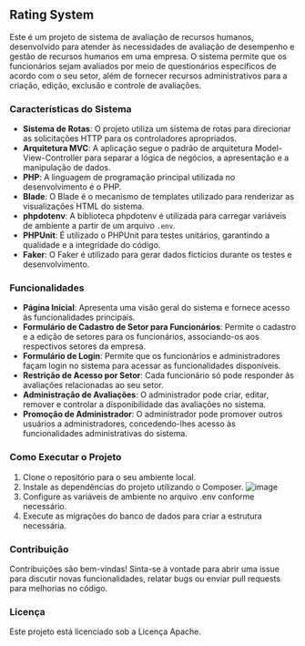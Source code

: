 ## Rating System

Este é um projeto de sistema de avaliação de recursos humanos, desenvolvido para atender às necessidades de avaliação de desempenho e gestão de recursos humanos em uma empresa. O sistema permite que os funcionários sejam avaliados por meio de questionários específicos de acordo com o seu setor, além de fornecer recursos administrativos para a criação, edição, exclusão e controle de avaliações.

### Características do Sistema

- **Sistema de Rotas**: O projeto utiliza um sistema de rotas para direcionar as solicitações HTTP para os controladores apropriados.
- **Arquitetura MVC**: A aplicação segue o padrão de arquitetura Model-View-Controller para separar a lógica de negócios, a apresentação e a manipulação de dados.
- **PHP**: A linguagem de programação principal utilizada no desenvolvimento é o PHP.
- **Blade**: O Blade é o mecanismo de templates utilizado para renderizar as visualizações HTML do sistema.
- **phpdotenv**: A biblioteca phpdotenv é utilizada para carregar variáveis de ambiente a partir de um arquivo `.env`.
- **PHPUnit**: É utilizado o PHPUnit para testes unitários, garantindo a qualidade e a integridade do código.
- **Faker**: O Faker é utilizado para gerar dados fictícios durante os testes e desenvolvimento.

### Funcionalidades

- **Página Inicial**: Apresenta uma visão geral do sistema e fornece acesso às funcionalidades principais.
- **Formulário de Cadastro de Setor para Funcionários**: Permite o cadastro e a edição de setores para os funcionários, associando-os aos respectivos setores da empresa.
- **Formulário de Login**: Permite que os funcionários e administradores façam login no sistema para acessar as funcionalidades disponíveis.
- **Restrição de Acesso por Setor**: Cada funcionário só pode responder às avaliações relacionadas ao seu setor.
- **Administração de Avaliações**: O administrador pode criar, editar, remover e controlar a disponibilidade das avaliações no sistema.
- **Promoção de Administrador**: O administrador pode promover outros usuários a administradores, concedendo-lhes acesso às funcionalidades administrativas do sistema.

### Como Executar o Projeto

1. Clone o repositório para o seu ambiente local.
2. Instale as dependências do projeto utilizando o Composer.
![image](https://github.com/FernandoIzidio/Rating-System/assets/129561137/f0764ff9-fa49-4de9-b341-36978f2a90ae)
3. Configure as variáveis de ambiente no arquivo .env conforme necessário.
4. Execute as migrações do banco de dados para criar a estrutura necessária.

### Contribuição

Contribuições são bem-vindas! Sinta-se à vontade para abrir uma issue para discutir novas funcionalidades, relatar bugs ou enviar pull requests para melhorias no código.

### Licença

Este projeto está licenciado sob a Licença Apache.

